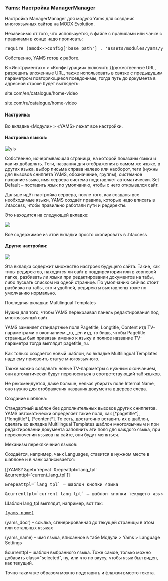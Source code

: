 
<meta http-equiv="Content-Type" content="text/html; charset=utf-8">
<h3>Yams: Настройка ManagerManager </h3> 
Настройка ManagerManager для модуля Yams для создания многоязычных сайтов на MODX Evolution.	
<br>
<p>Независимо от того, что используется, в файле с правилами или чанке с правилами в конце надо прописать:</p>
<pre class="brush: php;">require ($modx->config['base_path'] . 'assets/modules/yams/yams.mm_rules.inc.php' );</pre>
<p>Собственно, YAMS готов к работе.</p>
<p>В «Инструментах» > «Конфигурации» включить Дружественные URL, разрешить вложенные URL, также использовать в связке с предыдущим параметром повторяющиеся псевдонимы, тогда путь до документа в адресной строке будет выглядеть:</p>
<p>site.com/en/catalogue/home-video</p>
<p>site.com/ru/catalogue/home-video</p>
<h4>Настройка:</h4>
<p>Во вкладке «Модули» > «YAMS» лежат все настройки.</p>
<h4>Настройка языков:</h4>
<p><img title="yls" src="assets/files/yams/yls1.jpg.html"></p>
<p>Собственно, исчерпывающая страница, на которой показаны языки и как их добавлять. Теги, названия для отображения в самом же языке, в других языка, выбор письма справа налево или наоборот, теги (нужны для вызовов сниппета YAMS, обозначение, группы), системное название языка, имя сервера система подставляет автоматически. Set Default – поставить язык по умолчанию, чтобы с него открывался сайт.</p>
<p>Дальше идёт настройка сервера, после того, как созданы все необходимые языки, YAMS создаёт правила, которые надо вписать в .htaccess, чтобы правильно работали пути и редиректы.</p>
<p>Это находится на следующей вкладке:</p>
<p><img src="assets/files/yams/ysc.jpg.html"></p>
<p>Всё содержимое из этой вкладки просто скопировать в .htaccess</p>
<h4>Другие настройки:</h4>
<p><img src="assets/files/yams/yop.jpg.html"></p>
<p>Эта вкладка содержит множество настроек будущего сайта. Такие, как типы редиректов, находится ли сайт в поддиректории или в корневой папке, разбивать ли языки при редактировании документов на табы, либо пускать списком на одной странице. По умолчанию сейчас стоит разбивка на табы, это и удобней, редиректы выставлены тоже по умолчанию нормально.</p>
<p>Последняя вкладка: Multilingual Templates</p>
<p>Нужна для того, чтобы YAMS перекраивал панель редактирования под многоязычный сайт.</p>
<p>YAMS заменяет стандартные поля Pagetitle, Longtitle, Content итд TV-параметрами с окончанием _ru, _en итд, то бишь, чтобы Pagetitle страницы был привязан именно к языку и полное название TV-параметра тогда выглядит pagetitle_ru.</p>
<p>Как только создаётся новый шаблон, во вкладке Multilingual Templates надо ему присвоить статус многоязычного.</p>
<p>Также можно создавать новые TV-параметры с нужным окончанием, они автоматически будут переноситься в соответствующий таб языков.</p>
<p>Не рекомендуется, даже больше, нельзя убирать поле Internal Name, оно нужно для отображения названия документа в дереве слева.</p>
<p>Создание шаблона:</p>
<p>Стандартный шаблон без дополнительных вызовов других сниппетов. YAMS автоматически определяет такие поля, как [*pagetitle*], [*longtitle*], [*content*]. То есть, достаточно вставить их в шаблон, сделать во вкладке Multilingual Templates шаблон многоязычным и при редактировании документа заполнить эти поля для каждого языка, при переключении языков на сайте, они будут меняться.</p>
<p>Механизм переключения языков:</p>
<p>Создаётся, например, чанк Languages, ставится в нужном месте в шаблоне и в чанк записывается:</p>
<p>[[YAMS? &get=`repeat` &repeattpl=`lang_tpl` &amp;currenttpl=`current_lang_tpl`]]</p>
<pre class="brush: html;">&repeattpl=`lang_tpl` – шаблон кнопки языка</pre>
<pre class="brush: html;">&amp;currenttpl=`current_lang_tpl` – шаблон кнопки текущего языка</pre>
<p>Шаблон lang_tpl выглядит, например, вот так:</p>
<pre class="brush: html;"><a href="(yams_docr).html" rel="nofollow">(yams_name)</a></pre>
<p>(yams_docr) – ссылка, сгенерированная до текущей страницы в этом или остальных языках</p>
<p>(yams_name) – имя языка, вписанное в табе Модули > Yams > Language Settings</p>
<p>&amp;currenttpl – шаблон выбранного языка. Тоже самое, только можно добавить class="selected", ну, или что по вкусу, чтобы язык был виден, как текущий.</p>
<p>Точно таким же образом можно подставить и флажки вместо текста.</p>